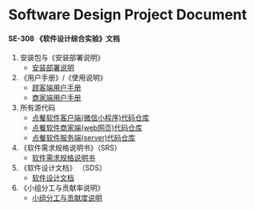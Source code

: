 
# Software Design Project Document

#### SE-308 《软件设计综合实验》文档
1. 安装包与《安装部署说明》
    + [安装部署说明]()
2. 《用户手册》/《使用说明》
    - [顾客端用户手册]()
    - [商家端用户手册]()
3. 所有源代码
    + [点餐软件客户端(微信小程序)代码仓库]()
    + [点餐软件商家端(web网页)代码仓库]()
    + [点餐软件服务端(server)代码仓库]()
4. 《软件需求规格说明书》（SRS）
    - [软件需求规格说明书]()
5. 《软件设计文档》 （SDS）
    - [软件设计文档](软件设计文档.md)
6. 《小组分工与贡献率说明》
    - [小组分工与贡献度说明]()
